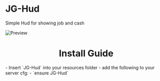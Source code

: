 # JG-Hud
Simple Hud for showing job and cash


![Preview](https://i.ibb.co/cD52X9Q/image.png)


<h1 align='center'>Install Guide</a></h1>
- Insert `JG-Hud` into your resources folder
- add the following to your server cfg:
  - `ensure JG-Hud`

